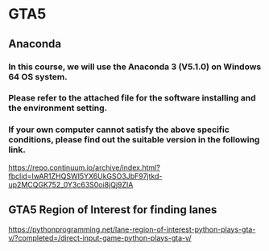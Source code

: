 # GTA5
## Anaconda
### In this course, we will use the Anaconda 3 (V5.1.0) on Windows 64 OS system.
### Please refer to the attached file for the software installing and the environment setting.
### If your own computer cannot satisfy the above specific conditions, please find out the suitable version in the following link.
https://repo.continuum.io/archive/index.html?fbclid=IwAR1ZHQSWI5YX6UkGSO3JbF97jtkd-up2MCQGK752_0Y3c63S0oi8jQj9ZIA
## GTA5 Region of Interest for finding lanes
https://pythonprogramming.net/lane-region-of-interest-python-plays-gta-v/?completed=/direct-input-game-python-plays-gta-v/
